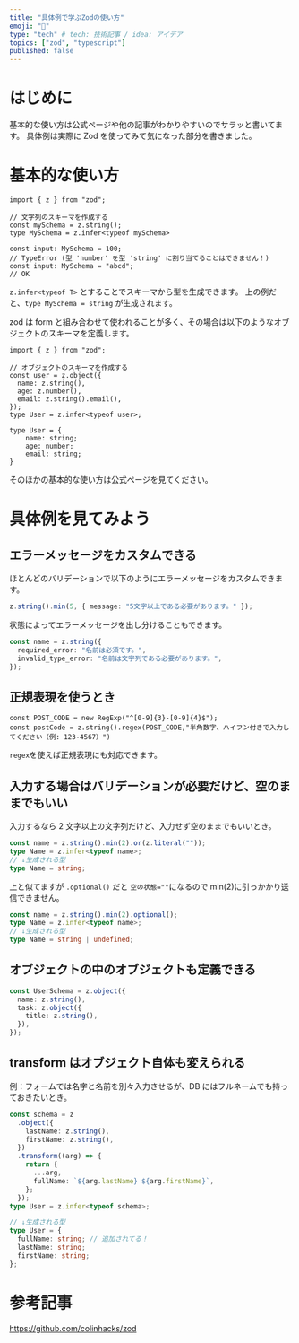 ```yaml
---
title: "具体例で学ぶZodの使い方"
emoji: "💎"
type: "tech" # tech: 技術記事 / idea: アイデア
topics: ["zod", "typescript"]
published: false
---
```


# はじめに

基本的な使い方は公式ページや他の記事がわかりやすいのでサラッと書いてます。
具体例は実際に Zod を使ってみて気になった部分を書きました。

# 基本的な使い方

```ts:単純な文字列スキーマの作成
import { z } from "zod";

// 文字列のスキーマを作成する
const mySchema = z.string();
type MySchema = z.infer<typeof mySchema>

const input: MySchema = 100;
// TypeError (型 'number' を型 'string' に割り当てることはできません！)
const input: MySchema = "abcd";
// OK
```

`z.infer<typeof T>` とすることでスキーマから型を生成できます。
上の例だと、`type MySchema = string` が生成されます。

zod は form と組み合わせて使われることが多く、その場合は以下のようなオブジェクトのスキーマを定義します。

```ts:オブジェクトスキーマの作成
import { z } from "zod";

// オブジェクトのスキーマを作成する
const user = z.object({
  name: z.string(),
  age: z.number(),
  email: z.string().email(),
});
type User = z.infer<typeof user>;
```

```ts:z.inferで生成される型
type User = {
    name: string;
    age: number;
    email: string;
}
```

そのほかの基本的な使い方は公式ページを見てください。

# 具体例を見てみよう

## エラーメッセージをカスタムできる

ほとんどのバリデーションで以下のようにエラーメッセージをカスタムできます。

```ts
z.string().min(5, { message: "5文字以上である必要があります。" });
```

状態によってエラーメッセージを出し分けることもできます。

```ts
const name = z.string({
  required_error: "名前は必須です。",
  invalid_type_error: "名前は文字列である必要があります。",
});
```

## 正規表現を使うとき

```ts:例： 郵便番号のバリデーション
const POST_CODE = new RegExp("^[0-9]{3}-[0-9]{4}$");
const postCode = z.string().regex(POST_CODE,"半角数字、ハイフン付きで入力してください（例: 123-4567）")
```

`regex`を使えば正規表現にも対応できます。

## 入力する場合はバリデーションが必要だけど、空のままでもいい

入力するなら 2 文字以上の文字列だけど、入力せず空のままでもいいとき。

```ts
const name = z.string().min(2).or(z.literal(""));
type Name = z.infer<typeof name>;
// ↓生成される型
type Name = string;
```

上と似てますが `.optional()` だと `空の状態=""`になるので min(2)に引っかかり送信できません。

```ts
const name = z.string().min(2).optional();
type Name = z.infer<typeof name>;
// ↓生成される型
type Name = string | undefined;
```

## オブジェクトの中のオブジェクトも定義できる

```ts
const UserSchema = z.object({
  name: z.string(),
  task: z.object({
    title: z.string(),
  }),
});
```

## transform はオブジェクト自体も変えられる

例：フォームでは名字と名前を別々入力させるが、DB にはフルネームでも持っておきたいとき。

```ts
const schema = z
  .object({
    lastName: z.string(),
    firstName: z.string(),
  })
  .transform((arg) => {
    return {
      ...arg,
      fullName: `${arg.lastName} ${arg.firstName}`,
    };
  });
type User = z.infer<typeof schema>;

// ↓生成される型
type User = {
  fullName: string; // 追加されてる！
  lastName: string;
  firstName: string;
};
```

# 参考記事

https://github.com/colinhacks/zod
